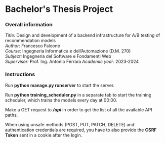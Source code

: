# Bachelor's Thesis Project

<h3>Overall information</h3>
<i>Title:</i> Design and development of a backend infrastructure for A/B testing of recommendation models<br/>
<i>Author:</i> Francesco Falcone<br/>
<i>Course:</i> Ingegneria Informatica e dell’Automazione (D.M. 270)<br/>
<i>Subject:</i> Ingegneria del Software e Fondamenti Web<br/>
<i>Supervisor:</i> Prof. Ing. Antonio Ferrara
<i>Academic year:</i> 2023-2024<br/>

<h3>Instructions</h3>
<p>Run <strong>python manage.py runserver</strong> to start the server.</p>
<p>Run <strong>python training_scheduler.py</strong> in a separate tab to start the training scheduler, which trains the models every day at 00:00.</p>
<p>Make a GET request to <strong><i>/api</i></strong> in order to get the list of all the available API paths.</p>
<p>When using unsafe methods (POST, PUT, PATCH, DELETE) and authentication credentials are required, you have to also provide the <strong>CSRF Token</strong> sent in a cookie after the login.</p>